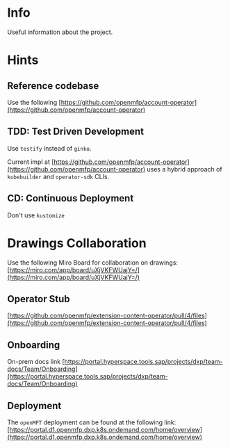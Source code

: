 # Info

Useful information about the project.

# Hints

## Reference codebase

Use the following [https://github.com/openmfp/account-operator](https://github.com/openmfp/account-operator)

## TDD: Test Driven Development

Use `testify` instead of `ginko`.

Current impl at [https://github.com/openmfp/account-operator](https://github.com/openmfp/account-operator) uses a hybrid
approach
of `kubebuilder` and `operator-sdk` CLIs.

## CD: Continuous Deployment

Don't use `kustomize`

# Drawings Collaboration

Use the following Miro Board for collaboration on
drawings: [https://miro.com/app/board/uXjVKFWUajY=/](https://miro.com/app/board/uXjVKFWUajY=/)

## Operator Stub

[https://github.com/openmfp/extension-content-operator/pull/4/files](https://github.com/openmfp/extension-content-operator/pull/4/files)

## Onboarding

On-prem docs link [https://portal.hyperspace.tools.sap/projects/dxp/team-docs/Team/Onboarding](https://portal.hyperspace.tools.sap/projects/dxp/team-docs/Team/Onboarding)

## Deployment

The `openMFT` deployment can be found at the following link: [https://portal.d1.openmfp.dxp.k8s.ondemand.com/home/overview](https://portal.d1.openmfp.dxp.k8s.ondemand.com/home/overview)
